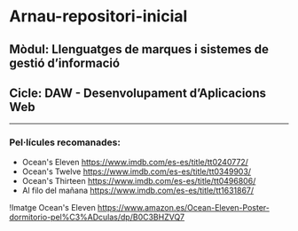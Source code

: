 # Arnau-repositori-inicial

## Mòdul: Llenguatges de marques i sistemes de gestió d’informació

## Cicle: DAW - Desenvolupament d’Aplicacions Web

---------------------------------------------------------------------

### Pel·lícules recomanades:

- Ocean's Eleven https://www.imdb.com/es-es/title/tt0240772/
- Ocean's Twelve https://www.imdb.com/es-es/title/tt0349903/
- Ocean's Thirteen https://www.imdb.com/es-es/title/tt0496806/
- Al filo del mañana https://www.imdb.com/es-es/title/tt1631867/


!Imatge Ocean's Eleven https://www.amazon.es/Ocean-Eleven-Poster-dormitorio-pel%C3%ADculas/dp/B0C3BHZVQ7
